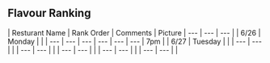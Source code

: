 ## Flavour Ranking

| Resturant Name | Rank Order | Comments | Picture 
| --- | --- | --- | 
| 6/26 | Monday |  | 
| --- | --- | --- | --- 
| --- | --- | 7pm | 
| 6/27 | Tuesday |   | 
| --- | --- |  | 
| --- | --- |  | 
| --- | --- |   | 
| --- | --- |    | 
| --- | --- |    |
